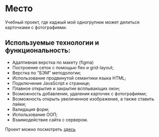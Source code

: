 # Место
Учебный проект, где каджый мой одногрупник может делиться карточками с фотографиями.

## Используемые технологии и функциональность:
* Адаптивная верстка по макету (figma)
* Построение сеток с помощью flex и grid-layout;
* Верстка по "БЭМ" методологии;
* Использование продвинутой семантики языка HTML;
* Подключение JavaScript к странице;
* Плавное открытие и закрытие всплывающих окон;
* Возможность добавления, удаления карточек с фотографиями;
* Возможность открыть увеличенное изображение, а также ставить лайки;
* Валидация форм;
* Использование ООП;
* Взаимодействие сайта с сервером.

Проект можно посмотреть [здесь](https://belodubrovskii.github.io/mesto/)
